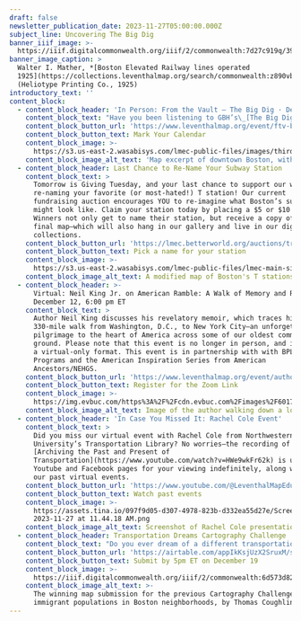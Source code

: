 ```yaml
---
draft: false
newsletter_publication_date: 2023-11-27T05:00:00.000Z
subject_line: Uncovering The Big Dig
banner_iiif_image: >-
  https://iiif.digitalcommonwealth.org/iiif/2/commonwealth:7d27c919q/390,1587,3552,1686/full/0/default.jpg
banner_image_caption: >
  Walter I. Mather, *[Boston Elevated Railway lines operated
  1925](https://collections.leventhalmap.org/search/commonwealth:z890vb900)*,
  (Heliotype Printing Co., 1925)
introductory_text: ''
content_block:
  - content_block_header: 'In Person: From the Vault – The Big Dig · December 1, 2:00 pm ET'
    content_block_text: "Have you been listening to GBH’s\_[The Big Dig Podcast](https://www.wgbh.org/podcasts/the-big-dig)? Have you noticed how many times the podcast refers to maps of all kinds? Do you want to look at the documents behind the Big Dig—both the maps that made the project happen as well as maps showing possibilities that never came to be? Join us for a\_From the Vault\_collections showing with\_[Ian Coss](https://iancoss.com/)\_and\_[Isabel Hibbard](https://www.isabelcatalinahibbard.com/), the producers of\_The Big Dig\_podcast and dive into understanding these past transportation decisions through maps.\n"
    content_block_button_url: 'https://www.leventhalmap.org/event/ftv-big-dig/'
    content_block_button_text: Mark Your Calendar
    content_block_image: >-
      https://s3.us-east-2.wasabisys.com/lmec-public-files/images/thirdharbortunne01mass_0197.jpg
    content_block_image_alt_text: 'Map excerpt of downtown Boston, with black labeled lines'
  - content_block_header: Last Chance to Re-Name Your Subway Station
    content_block_text: >
      Tomorrow is Giving Tuesday, and your last chance to support our work by
      re-naming your favorite (or most-hated!) T station! Our current
      fundraising auction encourages YOU to re-imagine what Boston’s subway map
      might look like. Claim your station today by placing a $5 or $10 bid.
      Winners not only get to name their station, but receive a copy of the
      final map—which will also hang in our gallery and live in our digital
      collections.
    content_block_button_url: 'https://lmec.betterworld.org/auctions/transit-fundraiser'
    content_block_button_text: Pick a name for your station
    content_block_image: >-
      https://s3.us-east-2.wasabisys.com/lmec-public-files/lmec-main-site-static-assets/mbta-fundraiser.jpg
    content_block_image_alt_text: A modified map of Boston's T stations
  - content_block_header: >-
      Virtual: Neil King Jr. on American Ramble: A Walk of Memory and Renewal ·
      December 12, 6:00 pm ET
    content_block_text: >
      Author Neil King discusses his revelatory memoir, which traces his
      330-mile walk from Washington, D.C., to New York City—an unforgettable
      pilgrimage to the heart of America across some of our oldest common
      ground. Please note that this event is no longer in person, and is now in
      a virtual-only format. This event is in partnership with with BPL Adult
      Programs and the American Inspiration Series from American
      Ancestors/NEHGS.
    content_block_button_url: 'https://www.leventhalmap.org/event/author-talk-neil-king-jr/'
    content_block_button_text: Register for the Zoom Link
    content_block_image: >-
      https://img.evbuc.com/https%3A%2F%2Fcdn.evbuc.com%2Fimages%2F601729529%2F197026922247%2F1%2Foriginal.20230919-200251?w=940&auto=format%2Ccompress&q=75&sharp=10&rect=120%2C0%2C1200%2C600&s=02f677eafac40e5d76ae558f2bf6ee56
    content_block_image_alt_text: Image of the author walking down a long road
  - content_block_header: 'In Case You Missed It: Rachel Cole Event'
    content_block_text: >
      Did you miss our virtual event with Rachel Cole from Northwestern
      University’s Transportation Library? No worries—the recording of
      [Archiving the Past and Present of
      Transportation](https://www.youtube.com/watch?v=HWe9wkFr62k) is up on our
      Youtube and Facebook pages for your viewing indefinitely, along with all
      our past virtual events.
    content_block_button_url: 'https://www.youtube.com/@LeventhalMapEducationCenter/streams'
    content_block_button_text: Watch past events
    content_block_image: >-
      https://assets.tina.io/097f9d05-d307-4978-823b-d332ea55d27e/Screen Shot
      2023-11-27 at 11.44.18 AM.png
    content_block_image_alt_text: Screenshot of Rachel Cole presentation on Youtube
  - content_block_header: Transportation Dreams Cartography Challenge
    content_block_text: "Do you ever dream of a different transportation system? As part of the Leventhal Center’s Cartography Challenges program, we’re looking for speculative maps of transit in Boston. From the\_[unreal](https://transitmap.net/north-atlantic-rail-nick-fabiani/)\_to the\_[unrealized](https://www.leventhalmap.org/digital-exhibitions/getting-around-town/topics/unrealized-possibilities/), we want to see what you can dream up. The winning submission will be awarded $250 and the opportunity to have their work displayed in LMEC’s digital collections. Reach out to [Ian Spangler](https://www.leventhalmap.org/about/people/ian-spangler/) with questions.\n"
    content_block_button_url: 'https://airtable.com/appIkKsjUzX2SruxM/shr3hXZOiWJvuquwH'
    content_block_button_text: Submit by 5pm ET on December 19
    content_block_image: >-
      https://iiif.digitalcommonwealth.org/iiif/2/commonwealth:6d573d820/full/1200,/0/default.jpg
    content_block_image_alt_text: >-
      The winning map submission for the previous Cartography Challenge about
      immigrant populations in Boston neighborhoods, by Thomas Coughlin (2023)
---
```


